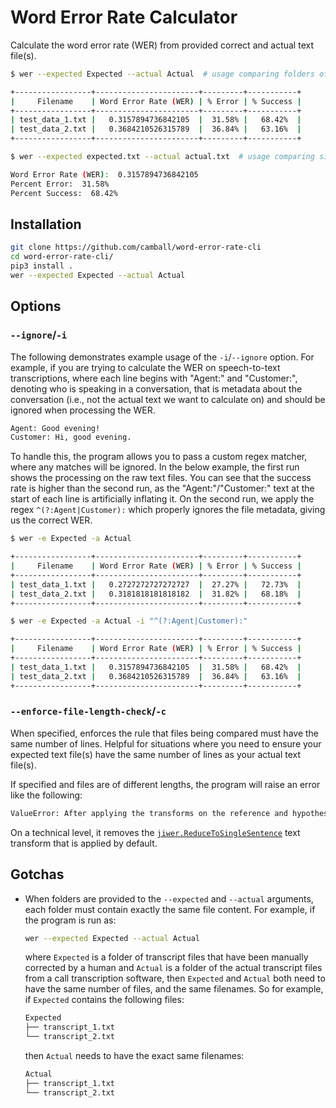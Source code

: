 # Word Error Rate Calculator

Calculate the word error rate (WER) from provided correct and actual text file(s).

```sh
$ wer --expected Expected --actual Actual  # usage comparing folders of corresponding files

+-----------------+-----------------------+---------+-----------+
|     Filename    | Word Error Rate (WER) | % Error | % Success |
+-----------------+-----------------------+---------+-----------+
| test_data_1.txt |   0.3157894736842105  |  31.58% |   68.42%  |
| test_data_2.txt |   0.3684210526315789  |  36.84% |   63.16%  |
+-----------------+-----------------------+---------+-----------+

$ wer --expected expected.txt --actual actual.txt  # usage comparing single files

Word Error Rate (WER):  0.3157894736842105
Percent Error:  31.58%
Percent Success:  68.42%
```

## Installation

```sh
git clone https://github.com/camball/word-error-rate-cli
cd word-error-rate-cli/
pip3 install .
wer --expected Expected --actual Actual
```

## Options

### `--ignore`/`-i`

The following demonstrates example usage of the `-i`/`--ignore` option. For example, if you are trying to calculate the WER on speech-to-text transcriptions, where each line begins with "Agent:" and "Customer:", denoting who is speaking in a conversation, that is metadata about the conversation (i.e., not the actual text we want to calculate on) and should be ignored when processing the WER.

```txt
Agent: Good evening!
Customer: Hi, good evening.
```

To handle this, the program allows you to pass a custom regex matcher, where any matches will be ignored. In the below example, the first run shows the processing on the raw text files. You can see that the success rate is higher than the second run, as the "Agent:"/"Customer:" text at the start of each line is artificially inflating it. On the second run, we apply the regex `^(?:Agent|Customer):` which properly ignores the file metadata, giving us the correct WER.

```sh
$ wer -e Expected -a Actual

+-----------------+-----------------------+---------+-----------+
|     Filename    | Word Error Rate (WER) | % Error | % Success |
+-----------------+-----------------------+---------+-----------+
| test_data_1.txt |   0.2727272727272727  |  27.27% |   72.73%  |
| test_data_2.txt |   0.3181818181818182  |  31.82% |   68.18%  |
+-----------------+-----------------------+---------+-----------+

$ wer -e Expected -a Actual -i "^(?:Agent|Customer):"

+-----------------+-----------------------+---------+-----------+
|     Filename    | Word Error Rate (WER) | % Error | % Success |
+-----------------+-----------------------+---------+-----------+
| test_data_1.txt |   0.3157894736842105  |  31.58% |   68.42%  |
| test_data_2.txt |   0.3684210526315789  |  36.84% |   63.16%  |
+-----------------+-----------------------+---------+-----------+
```

### `--enforce-file-length-check`/`-c`

When specified, enforces the rule that files being compared must have the same number of lines. Helpful for situations where you need to ensure your expected text file(s) have the same number of lines as your actual text file(s).

If specified and files are of different lengths, the program will raise an error like the following:

```txt
ValueError: After applying the transforms on the reference and hypothesis sentences, their lengths must match. Instead got 13 reference and 15 hypothesis sentences.
```

On a technical level, it removes the [`jiwer.ReduceToSingleSentence`](https://jitsi.github.io/jiwer/reference/transforms/#transforms.ReduceToSingleSentence) text transform that is applied by default.

## Gotchas

- When folders are provided to the `--expected` and `--actual` arguments, each folder must contain exactly the same file content. For example, if the program is run as:

    ```sh
    wer --expected Expected --actual Actual
    ```

    where `Expected` is a folder of transcript files that have been manually corrected by a human and `Actual` is a folder of the actual transcript files from a call transcription software, then `Expected` and `Actual` both need to have the same number of files, and the same filenames. So for example, if `Expected` contains the following files:

    ```txt
    Expected
    ├── transcript_1.txt
    └── transcript_2.txt
    ```

    then `Actual` needs to have the exact same filenames:

    ```txt
    Actual
    ├── transcript_1.txt
    └── transcript_2.txt
    ```
